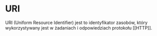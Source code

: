 # URI
URI (Uniform Resource Identifier) jest to identyfikator zasobów, który wykorzystywany jest w żadaniach i odpowiedziach protokołu [[HTTP]].

